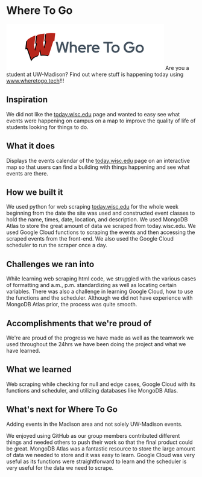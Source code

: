# Where To Go
![where to go logo](./docs/images/logo.png)
Are you a student at UW-Madison? Find out where stuff is happening today using www.wheretogo.tech!!!

## Inspiration
We did not like the [today.wisc.edu](today.wisc.edu) page and wanted to easy see what events were happening on campus on a map to improve the quality of life of students looking for things to do.

## What it does
Displays the events calendar of the [today.wisc.edu](today.wisc.edu) page on an interactive map so that users can find a building with things happening and see what events are there.

## How we built it
We used python for web scraping [today.wisc.edu](today.wisc.edu) for the whole week beginning from the date the site was used and constructed event classes to hold the name, times, date, location, and description. We used MongoDB Atlas to store the great amount of data we scraped from today.wisc.edu. We used Google Cloud functions to scraping the events and then accessing the scraped events from the front-end. We also used the Google Cloud scheduler to run the scraper once a day. 

## Challenges we ran into
While learning web scraping html code, we struggled with the various cases of formatting and a.m., p.m. standardizing as well as locating certain variables. There was also a challenge in learning Google Cloud, how to use the functions and the scheduler. Although we did not have experience with MongoDB Atlas prior, the process was quite smooth.

## Accomplishments that we're proud of
We're are proud of the progress we have made as well as the teamwork we used throughout the 24hrs we have been doing the project and what we have learned.

## What we learned
Web scraping while checking for null and edge cases, Google Cloud with its functions and scheduler, and utilizing databases like MongoDB Atlas. 

## What's next for Where To Go
Adding events in the Madison area and not solely UW-Madison events.

We enjoyed using GitHub as our group members contributed different things and needed others to push their work so that the final product could be great. MongoDB Atlas was a fantastic resource to store the large amount of data we needed to store and it was easy to learn. Google Cloud was very useful as its functions were straightforward to learn and the scheduler is very useful for the data we need to scrape.
